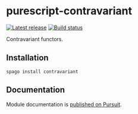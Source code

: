 # purescript-contravariant

[![Latest release](http://img.shields.io/github/release/purescript/purescript-contravariant.svg)](https://github.com/purescript/purescript-contravariant/releases)
[![Build status](https://github.com/purescript/purescript-contravariant/workflows/CI/badge.svg?branch=master)](https://github.com/purescript/purescript-contravariant/actions?query=workflow%3ACI+branch%3Amaster)

Contravariant functors.

## Installation

```
spago install contravariant
```

## Documentation

Module documentation is [published on Pursuit](http://pursuit.purescript.org/packages/purescript-contravariant).
